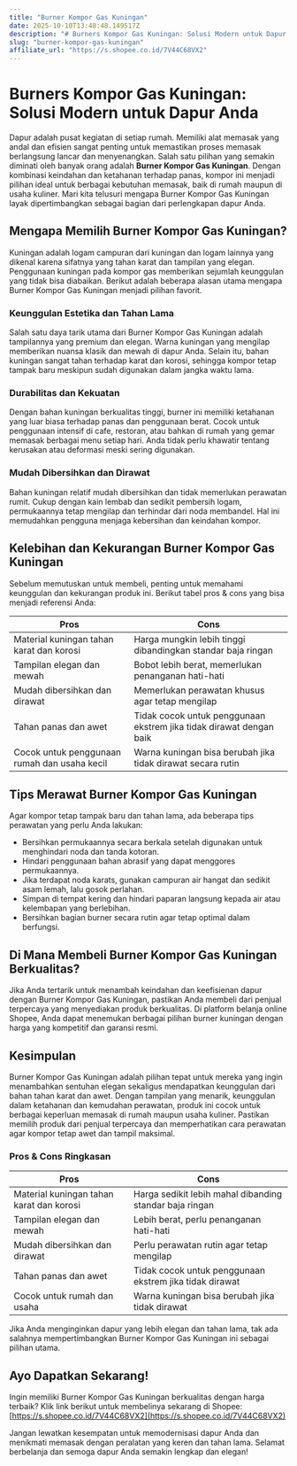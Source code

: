 ```yaml
---
title: "Burner Kompor Gas Kuningan"
date: 2025-10-10T13:48:48.149517Z
description: "# Burners Kompor Gas Kuningan: Solusi Modern untuk Dapur Anda..."
slug: "burner-kompor-gas-kuningan"
affiliate_url: "https://s.shopee.co.id/7V44C68VX2"
---
```

# Burners Kompor Gas Kuningan: Solusi Modern untuk Dapur Anda

Dapur adalah pusat kegiatan di setiap rumah. Memiliki alat memasak yang andal dan efisien sangat penting untuk memastikan proses memasak berlangsung lancar dan menyenangkan. Salah satu pilihan yang semakin diminati oleh banyak orang adalah **Burner Kompor Gas Kuningan**. Dengan kombinasi keindahan dan ketahanan terhadap panas, kompor ini menjadi pilihan ideal untuk berbagai kebutuhan memasak, baik di rumah maupun di usaha kuliner. Mari kita telusuri mengapa Burner Kompor Gas Kuningan layak dipertimbangkan sebagai bagian dari perlengkapan dapur Anda.

## Mengapa Memilih Burner Kompor Gas Kuningan?

Kuningan adalah logam campuran dari kuningan dan logam lainnya yang dikenal karena sifatnya yang tahan karat dan tampilan yang elegan. Penggunaan kuningan pada kompor gas memberikan sejumlah keunggulan yang tidak bisa diabaikan. Berikut adalah beberapa alasan utama mengapa Burner Kompor Gas Kuningan menjadi pilihan favorit.

### Keunggulan Estetika dan Tahan Lama

Salah satu daya tarik utama dari Burner Kompor Gas Kuningan adalah tampilannya yang premium dan elegan. Warna kuningan yang mengilap memberikan nuansa klasik dan mewah di dapur Anda. Selain itu, bahan kuningan sangat tahan terhadap karat dan korosi, sehingga kompor tetap tampak baru meskipun sudah digunakan dalam jangka waktu lama.

### Durabilitas dan Kekuatan

Dengan bahan kuningan berkualitas tinggi, burner ini memiliki ketahanan yang luar biasa terhadap panas dan penggunaan berat. Cocok untuk penggunaan intensif di cafe, restoran, atau bahkan di rumah yang gemar memasak berbagai menu setiap hari. Anda tidak perlu khawatir tentang kerusakan atau deformasi meski sering digunakan.

### Mudah Dibersihkan dan Dirawat

Bahan kuningan relatif mudah dibersihkan dan tidak memerlukan perawatan rumit. Cukup dengan kain lembab dan sedikit pembersih logam, permukaannya tetap mengilap dan terhindar dari noda membandel. Hal ini memudahkan pengguna menjaga kebersihan dan keindahan kompor.

## Kelebihan dan Kekurangan Burner Kompor Gas Kuningan

Sebelum memutuskan untuk membeli, penting untuk memahami keunggulan dan kekurangan produk ini. Berikut tabel pros & cons yang bisa menjadi referensi Anda:

| **Pros**                                     | **Cons**                                 |
|----------------------------------------------|----------------------------------------|
| Material kuningan tahan karat dan korosi   | Harga mungkin lebih tinggi dibandingkan standar baja ringan |
| Tampilan elegan dan mewah                  | Bobot lebih berat, memerlukan penanganan hati-hati |
| Mudah dibersihkan dan dirawat             | Memerlukan perawatan khusus agar tetap mengilap |
| Tahan panas dan awet                       | Tidak cocok untuk penggunaan ekstrem jika tidak dirawat dengan baik |
| Cocok untuk penggunaan rumah dan usaha kecil | Warna kuningan bisa berubah jika tidak dirawat secara rutin |

## Tips Merawat Burner Kompor Gas Kuningan

Agar kompor tetap tampak baru dan tahan lama, ada beberapa tips perawatan yang perlu Anda lakukan:

- Bersihkan permukaannya secara berkala setelah digunakan untuk menghindari noda dan tanda kotoran.
- Hindari penggunaan bahan abrasif yang dapat menggores permukaannya.
- Jika terdapat noda karats, gunakan campuran air hangat dan sedikit asam lemah, lalu gosok perlahan.
- Simpan di tempat kering dan hindari paparan langsung kepada air atau kelembapan yang berlebihan.
- Bersihkan bagian burner secara rutin agar tetap optimal dalam berfungsi.

## Di Mana Membeli Burner Kompor Gas Kuningan Berkualitas?

Jika Anda tertarik untuk menambah keindahan dan keefisienan dapur dengan Burner Kompor Gas Kuningan, pastikan Anda membeli dari penjual terpercaya yang menyediakan produk berkualitas. Di platform belanja online Shopee, Anda dapat menemukan berbagai pilihan burner kuningan dengan harga yang kompetitif dan garansi resmi.

## Kesimpulan

Burner Kompor Gas Kuningan adalah pilihan tepat untuk mereka yang ingin menambahkan sentuhan elegan sekaligus mendapatkan keunggulan dari bahan tahan karat dan awet. Dengan tampilan yang menarik, keunggulan dalam ketahanan dan kemudahan perawatan, produk ini cocok untuk berbagai keperluan memasak di rumah maupun usaha kuliner. Pastikan memilih produk dari penjual terpercaya dan memperhatikan cara perawatan agar kompor tetap awet dan tampil maksimal.

### Pros & Cons Ringkasan

| **Pros**                                     | **Cons**                                 |
|----------------------------------------------|----------------------------------------|
| Material kuningan tahan karat dan korosi   | Harga sedikit lebih mahal dibanding standar baja ringan |
| Tampilan elegan dan mewah                  | Lebih berat, perlu penanganan hati-hati |
| Mudah dibersihkan dan dirawat             | Perlu perawatan rutin agar tetap mengilap |
| Tahan panas dan awet                       | Tidak cocok untuk penggunaan ekstrem jika tidak dirawat |
| Cocok untuk rumah dan usaha               | Warna kuningan bisa berubah jika tidak dirawat |

Jika Anda menginginkan dapur yang lebih elegan dan tahan lama, tak ada salahnya mempertimbangkan Burner Kompor Gas Kuningan ini sebagai pilihan utama.

## Ayo Dapatkan Sekarang!

Ingin memiliki Burner Kompor Gas Kuningan berkualitas dengan harga terbaik? Klik link berikut untuk membelinya sekarang di Shopee: [https://s.shopee.co.id/7V44C68VX2](https://s.shopee.co.id/7V44C68VX2)

Jangan lewatkan kesempatan untuk memodernisasi dapur Anda dan menikmati memasak dengan peralatan yang keren dan tahan lama. Selamat berbelanja dan semoga dapur Anda semakin lengkap dan elegan!